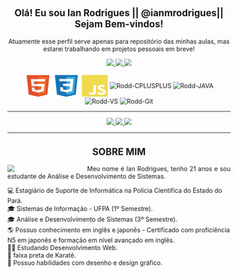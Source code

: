 <div align="center"> 
    <h2>Olá! Eu sou Ian Rodrigues || @ianmrodrigues|| Sejam Bem-vindos!</h2>
    <p>Atuamente esse perfil serve apenas para repositório das minhas aulas, mas estarei trabalhando em projetos pessoais em breve!</p>
</div>

<div align="center">
    <a href="https://github.com/ianmrodrigues">
        <img height="140em" src="https://github-readme-stats.vercel.app/api?username=ianmrodrigues&show_icons=true&theme=tokyonight&include_all_commits=true&count_private=true">
        <img height="140em" src="https://github-readme-streak-stats.herokuapp.com/?user=ianmrodrigues&theme=tokyonight">
        <img height="140em" src="https://github-readme-stats.vercel.app/api/top-langs/?username=ianmrodrigues&layout=compact&langs_count=7&theme=tokyonight">
    </a>
</div>

    
<div style="display: inline_block" align="center"><br>
    <img align="center" alt="Rodd-HTML" height="50" width="60" src="https://raw.githubusercontent.com/devicons/devicon/master/icons/html5/html5-original.svg">
    <img align="center" alt="Rodd-CSS" height="50" width="60" src="https://raw.githubusercontent.com/devicons/devicon/master/icons/css3/css3-original.svg">
    <img align="center" alt="Rodd-Js" height="50" width="60" src="https://raw.githubusercontent.com/devicons/devicon/master/icons/javascript/javascript-plain.svg">
    <img align="center" alt="Rodd-CPLUSPLUS" height="50" width="60" src="https://icongr.am/devicon/cplusplus-original.svg">
    <img align="center" alt="Rodd-JAVA" height="50" width="60" src="https://cdn.jsdelivr.net/gh/devicons/devicon/icons/java/java-original.svg">
    <img align="center" alt="Rodd-VS" height="50" width="60" src="https://cdn.jsdelivr.net/gh/devicons/devicon/icons/vscode/vscode-original.svg">
    <img aligh="center" valign="bottom" alt="Rodd-Git" height="50" width="60" src="https://cdn.jsdelivr.net/gh/devicons/devicon/icons/git/git-original.svg">
   
</div>

<hr>

<div align="center"> 
    <!-- <a href="https://www.linkedin.com/in/mateusrodd/" target="_blank"><img src="https://img.shields.io/badge/-LinkedIn-%230077B5?style=for-the-badge&logo=linkedin&logoColor=white" target="_blank"></a> -->
    <a href="https://github.com/ianmrodrigues" target="_blank">
        <img src="https://img.shields.io/badge/GitHub-100000?style=for-the-badge&logo=github&logoColor=white">
    </a>
    <a href="mailto:mateusroddi@gmail.com" target="_blank">
        <img src="https://img.shields.io/badge/-Gmail-%23333?style=for-the-badge&logo=gmail&logoColor=white">
    </a>
    <!-- <a href="https://twitter.com/Mateus_Rodd" target="_blank"><img src="https://img.shields.io/badge/Twitter-1DA1F2?style=for-the-badge&logo=twitter&logoColor=white" target="_blank"></a> -->
    <a href="https://www.instagram.com/ianmrodrigues_/" target="_blank">
        <img src="https://img.shields.io/badge/-Instagram-%23E4405F?style=for-the-badge&logo=instagram&logoColor=white">
    </a>
</div>

<hr>

<div>
    <h2 align="center">SOBRE MIM</h2>
    <img align="left" width="180" src="https://avatars.githubusercontent.com/u/86446951?v=4">
    <p align="justify">Meu nome é Ian Rodrigues, tenho 21 anos e sou estudante de Análise e Desenvolvimento de Sistemas.</p>
    <P>
        💻 Estagiário de Suporte de Informática na Polícia Cientifica do Estado do Pará. <br>
        🎓 Sistemas de Informação - UFPA (1º Semestre). <br>
        🎓 Análise e Desenvolvimento de Sistemas (3º Semestre). <br>
        🌎 Possuo conhecimento em inglês e japonês - Certificado com proficiência N5 em japonês e formação em nível avançado em inglês. <br>
        👨‍🎓 Estudando Desenvolvimento Web. <br>
        🥋 faixa preta de Karatê.<br>
        🎨 Possuo habilidades com desenho e design gráfico.
    </P>
</div>

